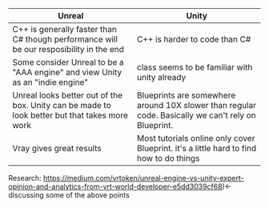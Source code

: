 | Unreal  | Unity  |
| --- | --- |
| C++ is generally faster than C# though performance will be our resposibility in the end  | C++ is harder to code than C# |
| Some consider Unreal to be a "AAA engine" and view Unity as an "indie engine"  | class seems to be familiar with unity already  |
| Unreal looks better out of the box. Unity can be made to look better but that takes more work | Blueprints are somewhere around 10X slower than regular code. Basically we can't rely on Blueprint.|
|Vray gives great results|Most tutorials online only cover Blueprint. it's a little hard to find how to do things|

Research:
https://medium.com/vrtoken/unreal-engine-vs-unity-expert-opinion-and-analytics-from-vrt-world-developer-e5dd3039cf68)<- discussing some of the above points
